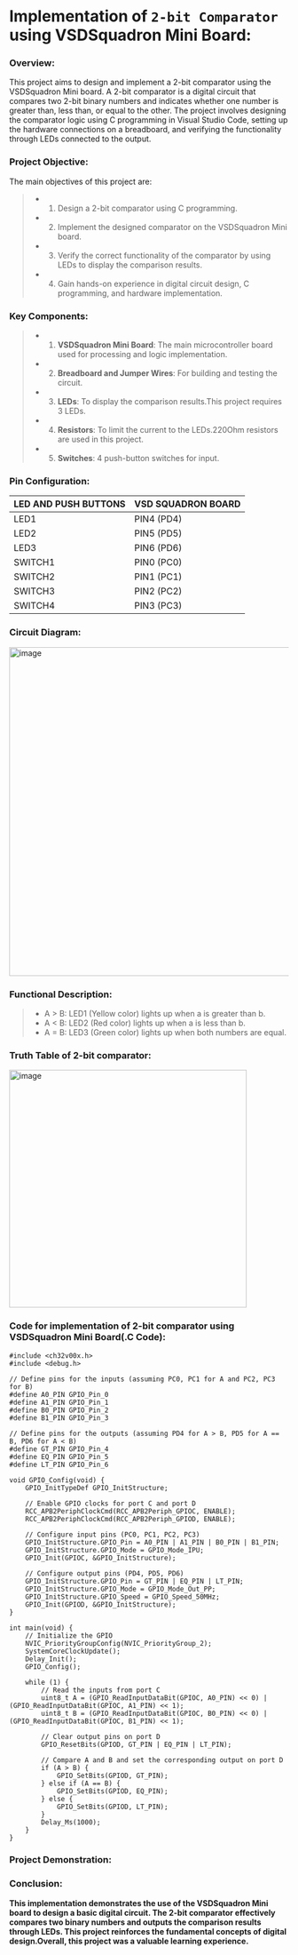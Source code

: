 # Implementation of `2-bit Comparator` using VSDSquadron Mini Board:
###  Overview:  
This project aims to design and implement a 2-bit comparator using the VSDSquadron Mini board. A 2-bit comparator is a digital circuit that compares two 2-bit binary numbers and indicates whether one number is greater than, less than, or equal to the other. The project involves designing the comparator logic using C programming in Visual Studio Code, setting up the hardware connections on a breadboard, and verifying the functionality through LEDs connected to the output.  

###  Project Objective:    
The main objectives of this project are:

> * 1. Design a 2-bit comparator using C programming.
> * 2. Implement the designed comparator on the VSDSquadron Mini board.  
> * 3. Verify the correct functionality of the comparator by using LEDs to display the comparison results.  
> * 4. Gain hands-on experience in digital circuit design, C programming, and hardware implementation.  

### Key Components:
> * 1. **VSDSquadron Mini Board**: The main microcontroller board used for processing and logic implementation.
> * 2. **Breadboard and Jumper Wires**: For building and testing the circuit.
> * 3. **LEDs**: To display the comparison results.This project requires 3 LEDs.
> * 4. **Resistors**: To limit the current to the LEDs.220Ohm resistors are used in this project.
> * 5. **Switches**: 4 push-button switches for input.


### Pin Configuration:
| LED AND PUSH BUTTONS   | VSD SQUADRON BOARD |
| --------------- | --------------- |
| LED1 | PIN4 (PD4) |
| LED2 | PIN5 (PD5) |
| LED3 | PIN6 (PD6) |
| SWITCH1 | PIN0 (PC0) |
| SWITCH2 | PIN1 (PC1) |
| SWITCH3 | PIN2 (PC2) |
| SWITCH4 | PIN3 (PC3) |


### Circuit Diagram:    
<img width="592" alt="image" src="https://github.com/KeerthiPatil/VSDSQUADRON_MINI_INTERNSHIP/assets/167600409/a47d7ce5-ce7e-4189-bf16-c8aac225db1f">
<br>   

### Functional Description:
> * A > B: LED1 (Yellow color) lights up when a is greater than b.
> * A < B: LED2 (Red color) lights up when a is less than b.
> * A = B: LED3 (Green color) lights up when both numbers are equal.


### Truth Table of 2-bit comparator:     
<img width="428" alt="image" src="https://github.com/KeerthiPatil/VSDSQUADRON_MINI_INTERNSHIP/assets/167600409/0ca58fae-82df-4591-af4e-ace593d8bd82">
<br>    

### Code for implementation of 2-bit comparator using VSDSquadron Mini Board(.C Code):  

```
#include <ch32v00x.h>
#include <debug.h>

// Define pins for the inputs (assuming PC0, PC1 for A and PC2, PC3 for B)
#define A0_PIN GPIO_Pin_0
#define A1_PIN GPIO_Pin_1
#define B0_PIN GPIO_Pin_2
#define B1_PIN GPIO_Pin_3

// Define pins for the outputs (assuming PD4 for A > B, PD5 for A == B, PD6 for A < B)
#define GT_PIN GPIO_Pin_4
#define EQ_PIN GPIO_Pin_5
#define LT_PIN GPIO_Pin_6

void GPIO_Config(void) {
    GPIO_InitTypeDef GPIO_InitStructure;

    // Enable GPIO clocks for port C and port D
    RCC_APB2PeriphClockCmd(RCC_APB2Periph_GPIOC, ENABLE);
    RCC_APB2PeriphClockCmd(RCC_APB2Periph_GPIOD, ENABLE);

    // Configure input pins (PC0, PC1, PC2, PC3)
    GPIO_InitStructure.GPIO_Pin = A0_PIN | A1_PIN | B0_PIN | B1_PIN;
    GPIO_InitStructure.GPIO_Mode = GPIO_Mode_IPU;
    GPIO_Init(GPIOC, &GPIO_InitStructure);

    // Configure output pins (PD4, PD5, PD6)
    GPIO_InitStructure.GPIO_Pin = GT_PIN | EQ_PIN | LT_PIN;
    GPIO_InitStructure.GPIO_Mode = GPIO_Mode_Out_PP;
    GPIO_InitStructure.GPIO_Speed = GPIO_Speed_50MHz;
    GPIO_Init(GPIOD, &GPIO_InitStructure);
}

int main(void) {
    // Initialize the GPIO
    NVIC_PriorityGroupConfig(NVIC_PriorityGroup_2);
    SystemCoreClockUpdate();
    Delay_Init();
    GPIO_Config();

    while (1) {
        // Read the inputs from port C
        uint8_t A = (GPIO_ReadInputDataBit(GPIOC, A0_PIN) << 0) | (GPIO_ReadInputDataBit(GPIOC, A1_PIN) << 1);
        uint8_t B = (GPIO_ReadInputDataBit(GPIOC, B0_PIN) << 0) | (GPIO_ReadInputDataBit(GPIOC, B1_PIN) << 1);

        // Clear output pins on port D
        GPIO_ResetBits(GPIOD, GT_PIN | EQ_PIN | LT_PIN);

        // Compare A and B and set the corresponding output on port D
        if (A > B) {
            GPIO_SetBits(GPIOD, GT_PIN);
        } else if (A == B) {
            GPIO_SetBits(GPIOD, EQ_PIN);
        } else {
            GPIO_SetBits(GPIOD, LT_PIN);
        }
        Delay_Ms(1000);
    }
}
```

### Project Demonstration:  



### Conclusion:
**This implementation demonstrates the use of the VSDSquadron Mini board to design a basic digital circuit. The 2-bit comparator effectively compares two binary numbers and outputs the comparison results through LEDs. This project reinforces the fundamental concepts of digital design.Overall, this project was a valuable learning experience.**
